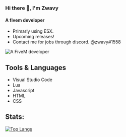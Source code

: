 ### Hi there 👋, **I'm Zwavy**
#### A fivem developer
- Primarly using ESX.
- Upcoming releases!
- Contact me for jobs through discord. @zwavy#1558

![A FiveM developer](https://cdn.discordapp.com/attachments/1089834049805221922/1094059802491105330/static.png)

## **Tools & Languages**
- Visual Studio Code
- Lua
- Javascript
- HTML
- CSS

## Stats:
[![Top Langs](https://github-readme-stats.vercel.app/api/top-langs/?username=zwavyscripts&layout=compact&show_icons=true&theme=dark)](https://github.com/anuraghazra/github-readme-stats)
